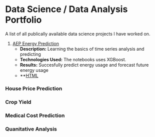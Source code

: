 # Data Science / Data Analysis Portfolio
A list of all publically available data science projects I have worked on.

1. [AEP Energy Prediction](https://github.com/KarsonLeperi/DataScienceProjects/tree/main/Time%20series/)
   - **Description:** Learning the basics of time series analysis and predicting 
   - **Technologies Used:** The notebooks uses XGBoost.
   - **Results:** Succesfully predict energy usage and forecast future energy usage
   - **[HTML](https://karsonleperi.github.io/DataScienceProjects/Time%20series/ts_machineLearning_energy.html)

### House Price Prediction

### Crop Yield

### Medical Cost Prediction


### Quanitative Analysis
